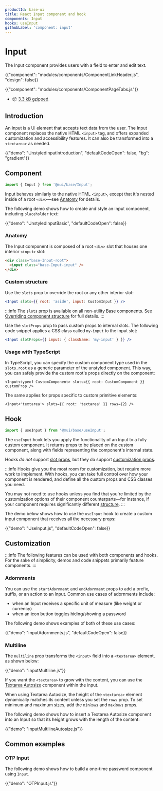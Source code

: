 ```yaml
---
productId: base-ui
title: React Input component and hook
components: Input
hooks: useInput
githubLabel: 'component: input'
---
```


# Input

<p class="description">The Input component provides users with a field to enter and edit text.</p>

{{"component": "modules/components/ComponentLinkHeader.js", "design": false}}

{{"component": "modules/components/ComponentPageTabs.js"}}

- 📦 [3.3 kB gzipped](https://bundlephobia.com/package/@mui/base).

## Introduction

An input is a UI element that accepts text data from the user.
The Input component replaces the native HTML `<input>` tag, and offers expanded customization and accessibility features.
It can also be transformed into a `<textarea>` as needed.

{{"demo": "UnstyledInputIntroduction", "defaultCodeOpen": false, "bg": "gradient"}}

## Component

```jsx
import { Input } from '@mui/base/Input';
```

Input behaves similarly to the native HTML `<input>`, except that it's nested inside of a root `<div>`—see [Anatomy](#anatomy) for details.

The following demo shows how to create and style an input component, including `placeholder` text:

{{"demo": "UnstyledInputBasic", "defaultCodeOpen": false}}

### Anatomy

The Input component is composed of a root `<div>` slot that houses one interior `<input>` slot:

```html
<div class="base-Input-root">
  <input class="base-Input-input" />
</div>
```

### Custom structure

Use the `slots` prop to override the root or any other interior slot:

```jsx
<Input slots={{ root: 'aside', input: CustomInput }} />
```

:::info
The `slots` prop is available on all non-utility Base components.
See [Overriding component structure](/base-ui/guides/overriding-component-structure/) for full details.
:::

Use the `slotProps` prop to pass custom props to internal slots.
The following code snippet applies a CSS class called `my-input` to the input slot:

```jsx
<Input slotProps={{ input: { className: 'my-input' } }} />
```

### Usage with TypeScript

In TypeScript, you can specify the custom component type used in the `slots.root` as a generic parameter of the unstyled component.
This way, you can safely provide the custom root's props directly on the component:

```tsx
<Input<typeof CustomComponent> slots={{ root: CustomComponent }} customProp />
```

The same applies for props specific to custom primitive elements:

```tsx
<Input<'textarea'> slots={{ root: 'textarea' }} rows={2} />
```

## Hook

```js
import { useInput } from '@mui/base/useInput';
```

The `useInput` hook lets you apply the functionality of an Input to a fully custom component.
It returns props to be placed on the custom component, along with fields representing the component's internal state.

Hooks _do not_ support [slot props](#custom-structure), but they do support [customization props](#customization).

:::info
Hooks give you the most room for customization, but require more work to implement.
With hooks, you can take full control over how your component is rendered, and define all the custom props and CSS classes you need.

You may not need to use hooks unless you find that you're limited by the customization options of their component counterparts—for instance, if your component requires significantly different [structure](#anatomy).
:::

The demo below shows how to use the `useInput` hook to create a custom input component that receives all the necessary props:

{{"demo": "UseInput.js", "defaultCodeOpen": false}}

## Customization

:::info
The following features can be used with both components and hooks.
For the sake of simplicity, demos and code snippets primarily feature components.
:::

### Adornments

You can use the `startAdornment` and `endAdornment` props to add a prefix, suffix, or an action to an Input.
Common use cases of adornments include:

- when an Input receives a specific unit of measure (like weight or currency)
- when an icon button toggles hiding/showing a password

The following demo shows examples of both of these use cases:

{{"demo": "InputAdornments.js", "defaultCodeOpen": false}}

### Multiline

The `multiline` prop transforms the `<input>` field into a `<textarea>` element, as shown below:

{{"demo": "InputMultiline.js"}}

If you want the `<textarea>` to grow with the content, you can use the [Textarea Autosize](/base-ui/react-textarea-autosize/) component within the input.

When using Textarea Autosize, the height of the `<textarea>` element dynamically matches its content unless you set the `rows` prop.
To set minimum and maximum sizes, add the `minRows` and `maxRows` props.

The following demo shows how to insert a Textarea Autosize component into an Input so that its height grows with the length of the content:

{{"demo": "InputMultilineAutosize.js"}}

## Common examples

### OTP Input

The following demo shows how to build a one-time password component using `Input`.

{{"demo": "OTPInput.js"}}
